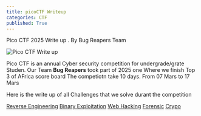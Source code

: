```yaml
---
title: picoCTF Writeup
categories: CTF
published: True
---
```



Pico CTF 2025 Write up . By Bug Reapers Team

![Pico CTF Write up](./images/pico_ctf.png)

Pico CTF is an annual Cyber security competition for undergrade/grate Studen.
Our Team **Bug Reapers**  took part of 2025 one Where we finish Top 3 of AFrica score board
The competiotn take 10 days. From 07 Mars to 17 Mars

Here is the write up of all Challenges that we solve durant the competition

[Reverse Engineering](beverse_engineering.md)
[Binary Exploitation](binary_exploitation.md)
[Web Hacking](web.md)
[Forensic](forensic)
[Crypo](Crypto)


